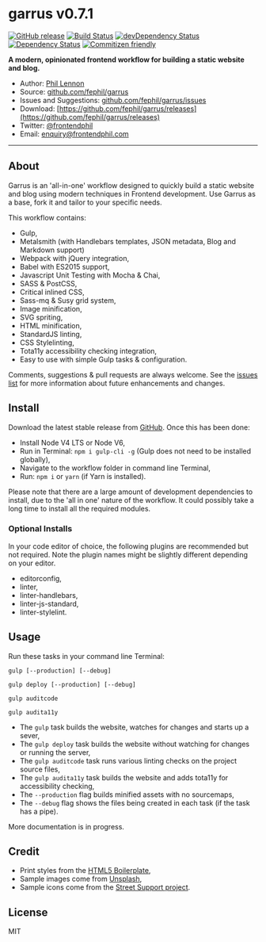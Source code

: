 # garrus v0.7.1

[![GitHub release](https://img.shields.io/github/release/fephil/garrus.svg?maxAge=2592000)](https://github.com/fephil/garrus/releases)
[![Build Status](https://travis-ci.org/fephil/garrus.svg?branch=master)](https://travis-ci.org/fephil/garrus)
[![devDependency Status](https://david-dm.org/fephil/garrus/dev-status.svg)](https://david-dm.org/fephil/garrus#info=devDependencies)
[![Dependency Status](https://david-dm.org/fephil/garrus.svg)](https://david-dm.org/fephil/garrus)
[![Commitizen friendly](https://img.shields.io/badge/commitizen-friendly-brightgreen.svg)](http://commitizen.github.io/cz-cli/)

**A modern, opinionated frontend workflow for building a static website and blog.**

* Author: [Phil Lennon](https://frontendphil.com)
* Source: [github.com/fephil/garrus](https://github.com/fephil/garrus)
* Issues and Suggestions: [github.com/fephil/garrus/issues](https://github.com/fephil/garrus/issues)
* Download: [https://github.com/fephil/garrus/releases](https://github.com/fephil/garrus/releases)
* Twitter: [@frontendphil](https://twitter.com/frontendphil)
* Email: [enquiry@frontendphil.com](mailto:enquiry@frontendphil.com)

***

## About

Garrus is an 'all-in-one' workflow designed to quickly build a static website and blog using modern techniques in Frontend development. Use Garrus as a base, fork it and tailor to your specific needs.

This workflow contains:

* Gulp,
* Metalsmith (with Handlebars templates, JSON metadata, Blog and Markdown support)
* Webpack with jQuery integration,
* Babel with ES2015 support,
* Javascript Unit Testing with Mocha & Chai,
* SASS & PostCSS,
* Critical inlined CSS,
* Sass-mq & Susy grid system,
* Image minification,
* SVG spriting,
* HTML minification,
* StandardJS linting,
* CSS Stylelinting,
* Tota11y accessibility checking integration,
* Easy to use with simple Gulp tasks & configuration.

Comments, suggestions & pull requests are always welcome. See the [issues list](https://github.com/fephil/garrus/issues) for more information about future enhancements and changes.

## Install

Download the latest stable release from [GitHub](https://github.com/fephil/garrus/releases). Once this has been done:

* Install Node V4 LTS or Node V6,
* Run in Terminal: `npm i gulp-cli -g` (Gulp does not need to be installed globally),
* Navigate to the workflow folder in command line Terminal,
* Run: `npm i` or `yarn` (if Yarn is installed).

Please note that there are a large amount of development dependencies to install, due to the 'all in one' nature of the workflow. It could possibly take a long time to install all the required modules.

### Optional Installs

In your code editor of choice, the following plugins are recommended but not required. Note the plugin names might be slightly different depending on your editor.

* editorconfig,
* linter,
* linter-handlebars,
* linter-js-standard,
* linter-stylelint.

## Usage

Run these tasks in your command line Terminal:

`gulp [--production] [--debug]`

`gulp deploy [--production] [--debug]`

`gulp auditcode`

`gulp audita11y`

* The `gulp` task builds the website, watches for changes and starts up a sever,
* The `gulp deploy` task builds the website without watching for changes or running the server,
* The `gulp auditcode` task runs various linting checks on the project source files,
* The `gulp audita11y` task builds the website and adds tota11y for accessibility checking,
* The `--production` flag builds minified assets with no sourcemaps,
* The `--debug` flag shows the files being created in each task (if the task has a pipe).

More documentation is in progress.

## Credit

* Print styles from the [HTML5 Boilerplate](https://github.com/h5bp/html5-boilerplate),
* Sample images come from [Unsplash](https://unsplash.com),
* Sample icons come from the [Street Support project](https://github.com/StreetSupport/streetsupport-web).

## License

MIT
